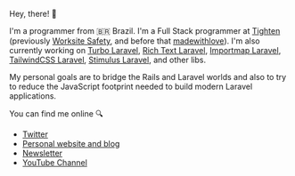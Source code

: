 Hey, there! 👋

I'm a programmer from 🇧🇷 Brazil. I'm a Full Stack programmer at [Tighten](https://tighten.com/) (previously [Worksite Safety](https://worksitesafety.ca/), and before that [madewithlove](https://madewithlove.com/)). I'm also currently working on [Turbo Laravel](https://github.com/hotwired-laravel/turbo-laravel), [Rich Text Laravel](https://github.com/tonysm/rich-text-laravel), [Importmap Laravel](https://github.com/tonysm/importmap-laravel), [TailwindCSS Laravel](https://github.com/tonysm/tailwindcss-laravel), [Stimulus Laravel](https://github.com/hotwired-laravel/stimulus-laravel), and other libs.

My personal goals are to bridge the Rails and Laravel worlds and also to try to reduce the JavaScript footprint needed to build modern Laravel applications. 

You can find me online 🔍
- [Twitter](https://twitter.com/tonysmdev)
- [Personal website and blog](https://www.tonysm.com/)
- [Newsletter](https://world.hey.com/tonysm)
- [YouTube Channel](https://www.youtube.com/channel/UCGtfJjAR5JeBPAmxN_ZHx4Q)
